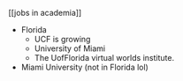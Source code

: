 [[jobs in academia]]

 - Florida
   - UCF is growing
   - University of Miami
   - The UofFlorida virtual worlds institute.
 - Miami University (not in Florida lol)

